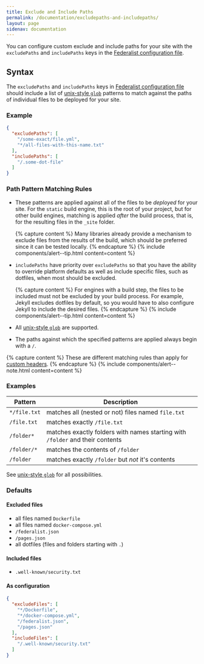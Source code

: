 ```yaml
---
title: Exclude and Include Paths
permalink: /documentation/excludepaths-and-includepaths/
layout: page
sidenav: documentation
---
```


You can configure custom exclude and include paths for your site with the `excludePaths` and `includePaths` keys in the [Federalist configuration file](../federalist-json).

## Syntax

The `excludePaths` and `includePaths` keys in [Federalist configuration file](../federalist-json) should include a list of [unix-style `glob`](https://en.wikipedia.org/wiki/Glob_(programming)#Unix-like) patterns to match against the paths of individual files to be deployed for your site.

### Example
```json
{
  "excludePaths": [
    "/some-exact/file.yml",
    "*/all-files-with-this-name.txt"
  ],
  "includePaths": [
    "/.some-dot-file"
  ]
}
```

### Path Pattern Matching Rules
- These patterns are applied against all of the files to be *deployed* for your site. For the `static` build engine, this is the root of your project, but for other build engines, matching is applied *after* the build process, that is, for the resulting files in the `_site` folder.

  {% capture content %}
  Many libraries already provide a mechanism to exclude files from the results of the build, which should be preferred since it can be tested locally.
  {% endcapture %}
  {% include components/alert--tip.html content=content %}

- `includePaths` have priority over `excludePaths` so that you have the ability to override platform defaults as well as include specific files, such as dotfiles, when most should be excluded.

  {% capture content %}
  For engines with a build step, the files to be included must not be excluded by your build process. For example, Jekyll excludes dotfiles by default, so you would have to also configure Jekyll to include the desired files.
  {% endcapture %}
  {% include components/alert--tip.html content=content %}

- All [unix-style `glob`](https://en.wikipedia.org/wiki/Glob_(programming)#Unix-like) are supported.

- The paths against which the specified patterns are applied always begin with a `/`.

{% capture content %}
These are different matching rules than apply for [custom headers](../custom-headers).
{% endcapture %}
{% include components/alert--note.html content=content %}

### Examples

| Pattern | Description |
| ------- | ----------- |
| `*/file.txt` | matches all (nested or not) files named `file.txt` |
| `/file.txt` | matches exactly `/file.txt` |
| `/folder*` | matches exactly folders with names starting with `/folder` and their contents |
| `/folder/*` | matches the contents of `/folder` |
| `/folder` | matches exactly `/folder` but *not* it's contents |

See [unix-style `glob`](https://en.wikipedia.org/wiki/Glob_(programming)#Unix-like) for all possibilities.

### Defaults
#### Excluded files
- all files named `Dockerfile`
- all files named `docker-compose.yml`
- `/federalist.json`
- `/pages.json`
- all dotfiles (files and folders starting with `.`)
  
#### Included files
- `.well-known/security.txt`

#### As configuration
```json
{
  "excludeFiles": [
    "*/Dockerfile",
    "*/docker-compose.yml",
    "/federalist.json",
    "/pages.json"
  ],
  "includeFiles": [
    "/.well-known/security.txt"
  ]
}
```
